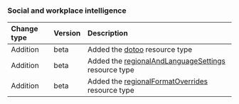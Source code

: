 ### Social and workplace intelligence

| **Change type** | **Version** | **Description** |
|:---|:---|:---|
|Addition|beta|Added the [dotoo](/graph/api/dotoo?view=graph-rest-beta) resource type
|Addition|beta|Added the [regionalAndLanguageSettings](/graph/api/regionalAndLanguageSettings?view=graph-rest-beta) resource type
|Addition|beta|Added the [regionalFormatOverrides](/graph/api/regionalFormatOverrides?view=graph-rest-beta) resource type
